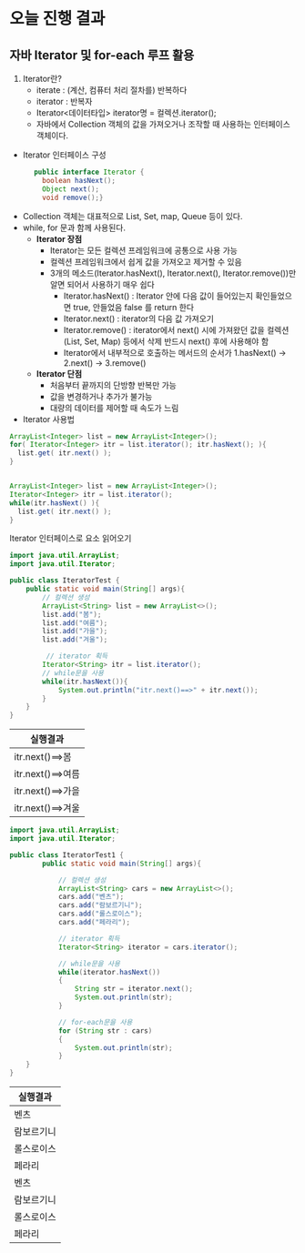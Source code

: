 # 오늘 진행 결과
## 자바 Iterator 및 for-each 루프 활용
1. Iterator란?
   * iterate : (계산, 컴퓨터 처리 절차를) 반복하다
   * iterator : 반복자
   * Iterator<데이터타입> iterator명 = 컬렉션.iterator();
   * 자바에서 Collection 객체의 값을 가져오거나 조작할 때 사용하는 인터페이스 객체이다.
* Iterator 인터페이스 구성
```java
      public interface Iterator {
        boolean hasNext();
        Object next();
        void remove();}
```

   * Collection 객체는 대표적으로 List, Set, map, Queue 등이 있다.
   * while, for 문과 함께 사용된다.
     * **Iterator 장점**
       * Iterator는 모든 컬렉션 프레임워크에 공통으로 사용 가능
       * 컬렉션 프레임워크에서 쉽게 값을 가져오고 제거할 수 있음
       * 3개의 메소드(Iterator.hasNext(), Iterator.next(), Iterator.remove())만 알면 되어서 사용하기 매우 쉽다
         * Iterator.hasNext() : Iterator 안에 다음 값이 들어있는지 확인들었으면 true, 안들었음 false 를 return 한다
         * Iterator.next() : iterator의 다음 값 가져오기
         * Iterator.remove() : iterator에서 next() 시에 가져왔던 값을 컬렉션(List, Set, Map) 등에서 삭제 반드시 next() 후에 사용해야 함
         * Iterator에서 내부적으로 호출하는 메서드의 순서가  1.hasNext() -> 2.next() -> 3.remove() 
     * **Iterator 단점**
       * 처음부터 끝까지의 단방향 반복만 가능
       * 값을 변경하거나 추가가 불가능
       * 대량의 데이터를 제어할 때 속도가 느림
 * Iterator 사용법
```java
ArrayList<Integer> list = new ArrayList<Integer>();
for( Iterator<Integer> itr = list.iterator(); itr.hasNext(); ){
  list.get( itr.next() );
}


ArrayList<Integer> list = new ArrayList<Integer>();
Iterator<Integer> itr = list.iterator();
while(itr.hasNext() ){
  list.get( itr.next() );
}

```
Iterator 인터페이스로 요소 읽어오기
```java
import java.util.ArrayList;
import java.util.Iterator;

public class IteratorTest {
	public static void main(String[] args){
		// 컬렉션 생성
		ArrayList<String> list = new ArrayList<>();
		list.add("봄");
		list.add("여름");
		list.add("가을");
		list.add("겨울");

		 // iterator 획득
		Iterator<String> itr = list.iterator();
		// while문을 사용
		while(itr.hasNext()){
			System.out.println("itr.next()==>" + itr.next());
		}
	}
}
```
|실행결과|
|---|
|itr.next()==>봄|
|itr.next()==>여름|
|itr.next()==>가을|
|itr.next()==>겨울|
```java
import java.util.ArrayList;
import java.util.Iterator;

public class IteratorTest1 {
        public static void main(String[] args){

            // 컬렉션 생성
            ArrayList<String> cars = new ArrayList<>();
            cars.add("벤츠");
            cars.add("람보르기니");
            cars.add("롤스로이스");
            cars.add("페라리");

            // iterator 획득
            Iterator<String> iterator = cars.iterator();

            // while문을 사용
            while(iterator.hasNext())
            {
                String str = iterator.next();
                System.out.println(str);
            }

            // for-each문을 사용
            for (String str : cars)
            {
                System.out.println(str);
            }
	}
}

```
|실행결과|
|---|
|벤츠|
|람보르기니|
|롤스로이스|
|페라리|
|벤츠|
|람보르기니|
|롤스로이스|
|페라리|
